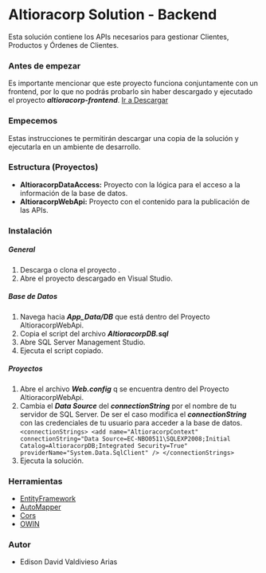 # Altioracorp Solution - Backend
Esta solución contiene los APIs necesarios para gestionar Clientes, Productos y Órdenes de Clientes.

### Antes de empezar
Es importante mencionar que este proyecto funciona conjuntamente con un frontend, por lo que no podrás probarlo sin haber descargado y ejecutado el proyecto ***altioracorp-frontend***. [Ir a Descargar](https://github.com/eddavidva/altioracorp-frontend)

### Empecemos
Estas instrucciones te permitirán descargar una copia de la solución y ejecutarla en un ambiente de desarrollo.

### Estructura (Proyectos)
* __AltioracorpDataAccess:__ Proyecto con la lógica para el acceso a la información de la base de datos.
* __AltioracorpWebApi:__ Proyecto con el contenido para la publicación de las APIs.

### Instalación
##### General
1. Descarga o clona el proyecto .
2. Abre el proyecto descargado en Visual Studio.

##### Base de Datos
1. Navega hacia  ___App_Data/DB___ que está dentro del Proyecto AltioracorpWebApi.
2. Copia el script  del archivo ___AltioracorpDB.sql___
1. Abre SQL Server Management Studio.
2. Ejecuta el script copiado.

##### Proyectos
1. Abre el archivo ___Web.config___ q se encuentra dentro del Proyecto AltioracorpWebApi.
2. Cambia el ___Data Source___ del ___connectionString___ por el nombre de tu servidor de SQL Server. De ser el caso modifica el ___connectionString___ con las credenciales de tu usuario para acceder a la base de datos.
`<connectionStrings>
    <add name="AltioracorpContext" connectionString="Data Source=EC-NBO0511\SQLEXP2008;Initial Catalog=AltioracorpDB;Integrated Security=True" providerName="System.Data.SqlClient" />
  </connectionStrings>`
3. Ejecuta la solución.

### Herramientas
* [EntityFramework](https://docs.microsoft.com/en-us/ef/)
* [AutoMapper](https://automapper.org/)
* [Cors](https://docs.microsoft.com/en-us/aspnet/core/security/cors?view=aspnetcore-5.0)
* [OWIN](https://docs.microsoft.com/en-us/aspnet/aspnet/overview/owin-and-katana/getting-started-with-owin-and-katana)

### Autor
* Edison David Valdivieso Arias


